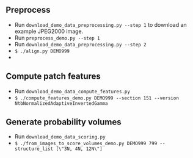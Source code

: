 ## Preprocess 
- Run `download_demo_data_preprocessing.py --step 1` to download an example JPEG2000 image.
- Run `preprocess_demo.py --step 1`
- Run `download_demo_data_preprocessing.py --step 2`
- `$ ./align.py DEMO999 `
- 

## Compute patch features
- Run `download_demo_data_compute_features.py`
- `$ ./compute_features_demo.py DEMO999 --section 151 --version NtbNormalizedAdaptiveInvertedGamma`

## Generate probability volumes
- Run `download_demo_data_scoring.py`
- `$ ./from_images_to_score_volumes_demo.py DEMO999 799 --structure_list [\"3N, 4N, 12N\"]`
